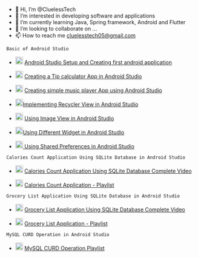 - 👋 Hi, I’m @CluelessTech
- 👀 I’m interested in developing software and applications
- 🌱 I’m currently learning Java, Spring framework, Android and Flutter
- 💞️ I’m looking to collaborate on ...
- 📫 How to reach me cluelesstech05@gmail.com

<!---
CluelessTech/CluelessTech is a ✨ special ✨ repository because its `README.md` (this file) appears on your GitHub profile.
You can click the Preview link to take a look at your changes.
--->


   ```Basic of Android Studio```
 
 - <a href="https://www.youtube.com/watch?v=494lTBklwpY"><img src="https://cluelesstech.github.io/CluelessTech/youtube-logo-2431.png" width="20px" height="20px" ></img></a> [Android Studio Setup and Creating first android application ](https://www.youtube.com/watch?v=494lTBklwpY)
 
 - <a href="https://www.youtube.com/watch?v=cIFjyJIzqy4"><img src="https://cluelesstech.github.io/CluelessTech/youtube-logo-2431.png" width="20px" height="20px" ></img></a> [Creating a Tip calculator App in Android Studio ](https://www.youtube.com/watch?v=cIFjyJIzqy4)
 
 - <a href="https://www.youtube.com/watch?v=KEhxzHqw6Qo"><img src="https://cluelesstech.github.io/CluelessTech/youtube-logo-2431.png" width="20px" height="20px" ></img></a> [Creating simple music player App using Android Studio ](https://www.youtube.com/watch?v=KEhxzHqw6Qo)
 
 - <a href="https://www.youtube.com/watch?v=TuOEKp4lEts"><img src="https://cluelesstech.github.io/CluelessTech/youtube-logo-2431.png" width="20px" height="20px" ></img></a>[Implementing Recycler View in Android Studio ](https://www.youtube.com/watch?v=TuOEKp4lEts)
 
 - <a href="https://www.youtube.com/watch?v=LntE7bciv34"><img src="https://cluelesstech.github.io/CluelessTech/youtube-logo-2431.png" width="20px" height="20px" ></img></a> [Using Image View in Android Studio](https://www.youtube.com/watch?v=LntE7bciv34)
 
 - <a href="https://www.youtube.com/watch?v=XKaRL01XRtk"><img src="https://cluelesstech.github.io/CluelessTech/youtube-logo-2431.png" width="20px" height="20px" ></img></a>[Using Different Widget in Android Studio ](https://www.youtube.com/watch?v=XKaRL01XRtk)
 
 - <a href="https://www.youtube.com/watch?v=wHykTzx6cmM"><img src="https://cluelesstech.github.io/CluelessTech/youtube-logo-2431.png" width="20px" height="20px" ></img></a>[ Using Shared Preferences in Android Studio ](https://www.youtube.com/watch?v=wHykTzx6cmM)
 

  ```Calories Count Application Using SQLite Database in Android Studio```
 
 - <a href="https://www.youtube.com/watch?v=r5GAs9fvAes"><img src="https://cluelesstech.github.io/CluelessTech/youtube-logo-2431.png" width="20px" height="20px" ></img></a> [Calories Count Application Using SQLite Database Complete Video ](https://www.youtube.com/watch?v=r5GAs9fvAes)

 - <a href="https://www.youtube.com/playlist?list=PLOOOw3vQEjTdbA2vgJK2yn1XhiyJ0HNcP"><img src="https://cluelesstech.github.io/CluelessTech/youtube-logo-2431.png" width="20px" height="20px" ></img></a> [Calories Count Application - Playlist ](https://www.youtube.com/playlist?list=PLOOOw3vQEjTdbA2vgJK2yn1XhiyJ0HNcP)
 
 
  ```Grocery List Application Using SQLite Database in Android Studio```
 
 
 - <a href="https://www.youtube.com/watch?v=KqJgwVREeEQ"><img src="https://cluelesstech.github.io/CluelessTech/youtube-logo-2431.png" width="20px" height="20px" ></img></a> [Grocery List Application Using SQLite Database Complete Video ](https://www.youtube.com/watch?v=KqJgwVREeEQ)

 - <a href="https://www.youtube.com/watch?v=Pv_AGJZbvTQ&list=PLOOOw3vQEjTe7I6ZN2-VLLPkhDsDaJLnDL"><img src="https://cluelesstech.github.io/CluelessTech/youtube-logo-2431.png" width="20px" height="20px" ></img></a> [Grocery List Application - Playlist ](https://www.youtube.com/watch?v=Pv_AGJZbvTQ&list=PLOOOw3vQEjTe7I6ZN2-VLLPkhDsDaJLnDL)
 

 ```MySQL CURD Operation in Android Studio```
 
 - <a href="https://www.youtube.com/watch?v=Ba7NMb42lc8&list=PLOOOw3vQEjTf1iSIIgXfmoccZd2mFMyYF"><img src="https://cluelesstech.github.io/CluelessTech/youtube-logo-2431.png" width="20px" height="20px" ></img></a> [MySQL CURD Operation Playlist ](https://www.youtube.com/watch?v=Ba7NMb42lc8&list=PLOOOw3vQEjTf1iSIIgXfmoccZd2mFMyYF)
 
